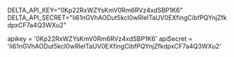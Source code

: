 
DELTA_API_KEY="0Kp22RxWZYsKmV0Rm6RVz4xdSBP1K6"
DELTA_API_SECRET="Ii61nGVhAODut5kcI0wRlelTaUV0EXfingCibfPQYnjZfkdpxCF7a4Q3WXu2"

apikey = '0Kp22RxWZYsKmV0Rm6RVz4xdSBP1K6'
apiSecret = 'Ii61nGVhAODut5kcI0wRlelTaUV0EXfingCibfPQYnjZfkdpxCF7a4Q3WXu2'